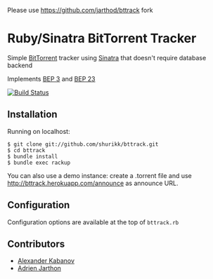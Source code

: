 Please use https://github.com/jarthod/bttrack fork

Ruby/Sinatra BitTorrent Tracker
===============================

Simple [BitTorrent](http://bittorrent.org/) tracker using [Sinatra](http://www.sinatrarb.com/) that doesn't require database backend

Implements [BEP 3](http://bittorrent.org/beps/bep_0003.html) and [BEP 23](http://bittorrent.org/beps/bep_0023.html)

[![Build Status](https://travis-ci.org/shurikk/bttrack.svg?branch=master)](https://travis-ci.org/shurikk/bttrack)

Installation
------------

Running on localhost:

    $ git clone git://github.com/shurikk/bttrack.git
    $ cd bttrack
    $ bundle install
    $ bundle exec rackup

You can also use a demo instance: create a .torrent file and use http://bttrack.herokuapp.com/announce as announce URL.

Configuration
-------------

Configuration options are available at the top of `bttrack.rb`

Contributors
------------

* [Alexander Kabanov](http://github.com/shurikk)
* [Adrien Jarthon](http://github.com/jarthod)
